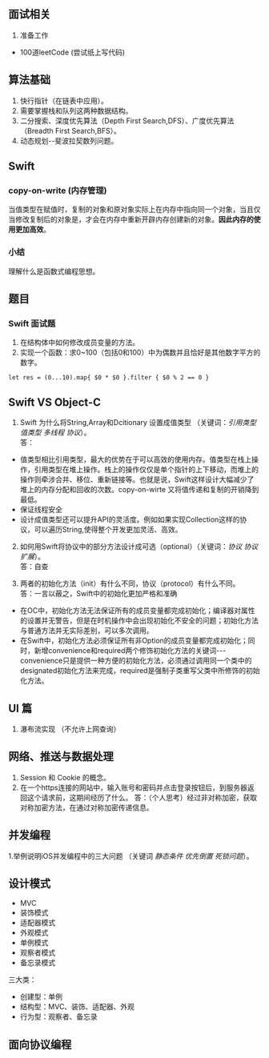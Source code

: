 ## 面试相关
1. 准备工作
 - 100道leetCode (尝试纸上写代码)


## 算法基础
1. 快行指针（在链表中应用）。
2. 需要掌握栈和队列这两种数据结构。
3. 二分搜索、深度优先算法（Depth First Search,DFS）、广度优先算法（Breadth First Search,BFS）。
4. 动态规划--斐波拉契数列问题。

## Swift

### copy-on-write (内存管理)
当值类型在赋值时，复制的对象和原对象实际上在内存中指向同一个对象，当且仅当修改复制后的对象是，才会在内存中重新开辟内存创建新的对象。**因此内存的使用更加高效**。

### 小结
理解什么是函数式编程思想。

## 题目

### Swift 面试题
1. 在结构体中如何修改成员变量的方法。
2. 实现一个函数：求0~100（包括0和100）中为偶数并且恰好是其他数字平方的数字。

```
let res = (0...10).map{ $0 * $0 }.filter { $0 % 2 == 0 }
```

## Swift VS Object-C

1. Swift 为什么将String,Array和Dcitionary 设置成值类型 （关键词：*引用类型* *值类型* *多线程* *协议*）。<br>
答：<br>
 - 值类型相比引用类型，最大的优势在于可以高效的使用内存。值类型在栈上操作，引用类型在堆上操作。栈上的操作仅仅是单个指针的上下移动，而堆上的操作则牵涉合并、移位、重新链接等。也就是说，Swift这样设计大幅减少了堆上的内存分配和回收的次数。copy-on-wirte 又将值传递和复制的开销降到最低。
 - 保证线程安全
 - 设计成值类型还可以提升API的灵活度。例如如果实现Collection这样的协议，可以遍历String,使得整个开发更加灵活、高效。
2. 如何用Swift将协议中的部分方法设计成可选（optional）（关键词：*协议* *协议扩展*）。<br>
答：自查

3. 两者的初始化方法（init）有什么不同，协议（protocol）有什么不同。<br>
答：一言以蔽之，Swift中的初始化更加严格和准确<br>
 - 在OC中，初始化方法无法保证所有的成员变量都完成初始化；编译器对属性的设置并无警告，但是在时机操作中会出现初始化不安全的问题；初始化方法与普通方法并无实际差别，可以多次调用。
 - 在Swift中，初始化方法必须保证所有非Option的成员变量都完成初始化；同时，新增convenience和required两个修饰初始化方法的关键词---convenience只是提供一种方便的初始化方法，必须通过调用同一个类中的designated初始化方法来完成，required是强制子类重写父类中所修饰的初始化方法。

## UI 篇
1. 瀑布流实现 （不允许上网查询）

## 网络、推送与数据处理
1. Session 和 Cookie 的概念。
2. 在一个https连接的网站中，输入账号和密码并点击登录按钮后，到服务器返回这个请求前，这期间经历了什么。
 答：（个人思考）经过非对称加密，获取对称加密方法，在通过对称加密传递信息。

## 并发编程
1.举例说明iOS并发编程中的三大问题 （关键词 *静态条件* *优先倒置* *死锁问题*）。

## 设计模式

- MVC
- 装饰模式
- 适配器模式
- 外观模式
- 单例模式
- 观察者模式
- 备忘录模式

三大类：
- 创建型：单例
- 结构型：MVC、装饰、适配器、外观 
- 行为型：观察者、备忘录

## 面向协议编程
